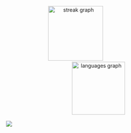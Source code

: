 



<div align="center">
  <img src="https://streak-stats.demolab.com?user=dheepaky&locale=en&mode=daily&theme=dracula&hide_border=false&border_radius=7&order=10" height="150" alt="streak graph"  />
   <img width="120" />
</div>

<div align="center">
  <img src="https://github-readme-stats.vercel.app/api/top-langs?username=dheepaky&locale=en&hide_title=false&layout=compact&card_width=320&langs_count=8&theme=rose_pine&hide_border=false" height="145" alt="languages graph"  />
</div>


<br clear="both">
<div align="left">
  <img src="https://visitor-badge.laobi.icu/badge?page_id=dheepaky.dheepaky&right_color=steelblue&left_text=Visits"  />
</div>
